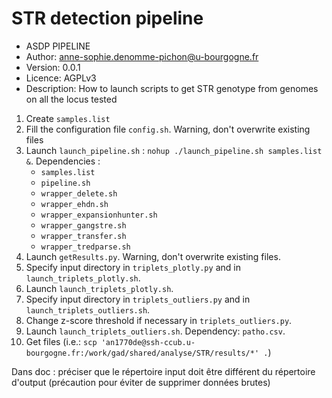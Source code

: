 # STR detection pipeline

- ASDP PIPELINE
- Author: anne-sophie.denomme-pichon@u-bourgogne.fr
- Version: 0.0.1
- Licence: AGPLv3
- Description: How to launch scripts to get STR genotype from genomes on all the locus tested

1. Create `samples.list`
2. Fill the configuration file `config.sh`. Warning, don't overwrite existing files
3. Launch `launch_pipeline.sh` : `nohup ./launch_pipeline.sh samples.list &`. Dependencies :
   - `samples.list`
   - `pipeline.sh`
   - `wrapper_delete.sh`
   - `wrapper_ehdn.sh`
   - `wrapper_expansionhunter.sh`
   - `wrapper_gangstre.sh`
   - `wrapper_transfer.sh`
   - `wrapper_tredparse.sh`
4. Launch `getResults.py`. Warning, don't overwrite existing files.
5. Specify input directory in `triplets_plotly.py` and in `launch_triplets_plotly.sh`.
6. Launch `launch_triplets_plotly.sh`.
7. Specify input directory in `triplets_outliers.py` and in `launch_triplets_outliers.sh`.
8. Change z-score threshold if necessary in `triplets_outliers.py`.
9. Launch `launch_triplets_outliers.sh`. Dependency: `patho.csv`.
10. Get files (i.e.: `scp 'an1770de@ssh-ccub.u-bourgogne.fr:/work/gad/shared/analyse/STR/results/*' .`)


Dans doc : préciser que le répertoire input doit être différent du répertoire d'output (précaution pour éviter de supprimer données brutes)